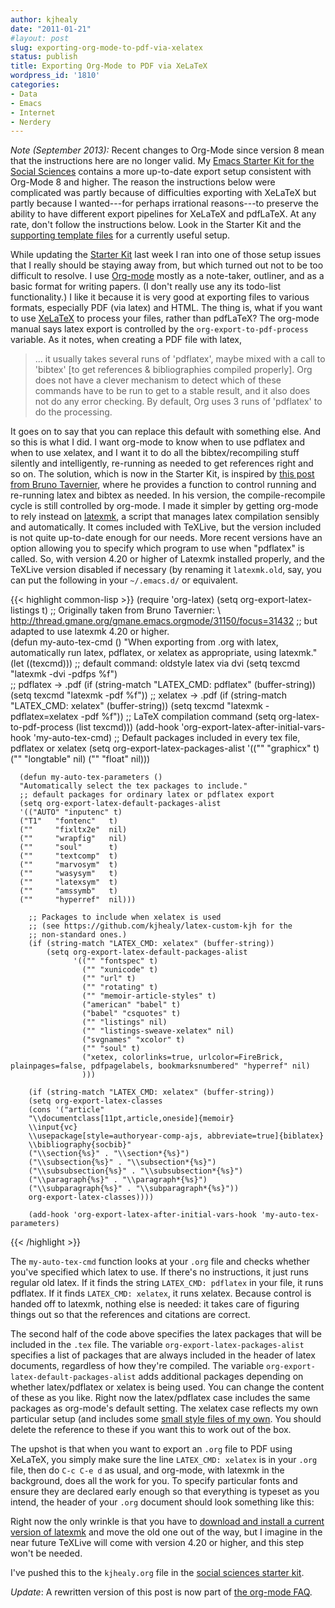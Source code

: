 ```yaml
---
author: kjhealy
date: "2011-01-21"
#layout: post
slug: exporting-org-mode-to-pdf-via-xelatex
status: publish
title: Exporting Org-Mode to PDF via XeLaTeX
wordpress_id: '1810'
categories:
- Data
- Emacs
- Internet
- Nerdery
---
```


_Note (September 2013):_ Recent changes to Org-Mode since version 8 mean that the instructions here are no longer valid. My [Emacs Starter Kit for the Social Sciences](http://kieranhealy.org/resources/emacs-starter-kit.html) contains a more up-to-date export setup consistent with Org-Mode 8 and higher. The reason the instructions below were complicated was partly because of difficulties exporting with XeLaTeX but partly because I wanted---for perhaps irrational reasons---to preserve the ability to have different export pipelines for XeLaTeX and pdfLaTeX. At any rate, don't follow the instructions below. Look in the Starter Kit and the [supporting template files](https://github.com/kjhealy/latex-custom-kjh) for a currently useful setup.

While updating the [Starter Kit](http://kjhealy.github.com/emacs-starter-kit/) last week I ran into one of those setup issues that I really should be staying away from, but which turned out not to be too difficult to resolve. I use [Org-mode](http://orgmode.org/) mostly as a note-taker, outliner, and as a basic format for writing papers. (I don't really use any its todo-list functionality.) I like it because it is very good at exporting files to various formats, especially PDF (via latex) and HTML. The thing is, what if you want to use [XeLaTeX](http://en.wikipedia.org/wiki/XeTeX) to process your files, rather than pdfLaTeX? The org-mode manual says latex export is controlled by the `org-export-to-pdf-process` variable. As it notes, when creating a PDF file with latex,

> ... it usually takes several runs of 'pdflatex', maybe mixed with a call to 'bibtex' [to get references & bibliographies compiled properly]. Org does not have a clever mechanism to detect which of these commands have to be run to get to a stable result, and it also does not do any error checking. By default, Org uses 3 runs of 'pdflatex' to do the processing.

It goes on to say that you can replace this default with something else. And so this is what I did. I want org-mode to know when to use pdflatex and when to use xelatex, and I want it to do all the bibtex/recompiling stuff silently and intelligently, re-running as needed to get references right and so on. The solution, which is now in the Starter Kit, is inspired by [this post from Bruno Tavernier](http://www.mail-archive.com/emacs-orgmode@gnu.org/msg31328.html), where he provides a function to control running and re-running latex and bibtex as needed. In his version, the compile-recompile cycle is still controlled by org-mode. I made it simpler by getting org-mode to rely instead on [latexmk](http://www.phys.psu.edu/~collins/software/latexmk-jcc/), a script that manages latex compilation sensibly and automatically. It comes included with TeXLive, but the version included is not quite up-to-date enough for our needs. More recent versions have an option allowing you to specify which program to use when "pdflatex" is called. So, with version 4.20 or higher of Latexmk installed properly, and the TeXLive version disabled if necessary (by renaming it `latexmk.old`, say, you can put the following in your `~/.emacs.d/` or equivalent.


{{< highlight common-lisp >}}
    (require 'org-latex)
    (setq org-export-latex-listings t) 
    ;; Originally taken from Bruno Tavernier: \ http://thread.gmane.org/gmane.emacs.orgmode/31150/focus=31432
    ;; but adapted to use latexmk 4.20 or higher.  
    (defun my-auto-tex-cmd ()
      "When exporting from .org with latex, automatically run latex,
       pdflatex, or xelatex as appropriate, using latexmk."
      (let ((texcmd)))
      ;; default command: oldstyle latex via dvi
      (setq texcmd "latexmk -dvi -pdfps %f")        
      ;; pdflatex -> .pdf
      (if (string-match "LATEX_CMD: pdflatex" (buffer-string))
          (setq texcmd "latexmk -pdf %f"))
      ;; xelatex -> .pdf
      (if (string-match "LATEX_CMD: xelatex" (buffer-string))
          (setq texcmd "latexmk -pdflatex=xelatex -pdf %f"))
      ;; LaTeX compilation command
      (setq org-latex-to-pdf-process (list texcmd)))
      (add-hook 'org-export-latex-after-initial-vars-hook 'my-auto-tex-cmd)
      ;; Default packages included in every tex file, pdflatex or xelatex
      (setq org-export-latex-packages-alist
      '(("" "graphicx" t)
      ("" "longtable" nil)
      ("" "float" nil)))
      
      (defun my-auto-tex-parameters ()
      "Automatically select the tex packages to include."
      ;; default packages for ordinary latex or pdflatex export
      (setq org-export-latex-default-packages-alist
      '(("AUTO" "inputenc" t)
      ("T1"   "fontenc"   t)
      (""     "fixltx2e"  nil)
      (""     "wrapfig"   nil)
      (""     "soul"      t)
      (""     "textcomp"  t)
      (""     "marvosym"  t)
      (""     "wasysym"   t)
      (""     "latexsym"  t)
      (""     "amssymb"   t)
      (""     "hyperref"  nil)))
      
        ;; Packages to include when xelatex is used
        ;; (see https://github.com/kjhealy/latex-custom-kjh for the 
        ;; non-standard ones.)
        (if (string-match "LATEX_CMD: xelatex" (buffer-string))
            (setq org-export-latex-default-packages-alist
                  '(("" "fontspec" t)
                    ("" "xunicode" t)
                    ("" "url" t)
                    ("" "rotating" t)
                    ("" "memoir-article-styles" t)
                    ("american" "babel" t)
                    ("babel" "csquotes" t)
                    ("" "listings" nil)
                    ("" "listings-sweave-xelatex" nil)
                    ("svgnames" "xcolor" t)
                    ("" "soul" t)
                    ("xetex, colorlinks=true, urlcolor=FireBrick, plainpages=false, pdfpagelabels, bookmarksnumbered" "hyperref" nil)
                    )))
        
        (if (string-match "LATEX_CMD: xelatex" (buffer-string))
        (setq org-export-latex-classes
        (cons '("article"
        "\\documentclass[11pt,article,oneside]{memoir}
        \\input{vc}
        \\usepackage[style=authoryear-comp-ajs, abbreviate=true]{biblatex}
        \\bibliography{socbib}"
        ("\\section{%s}" . "\\section*{%s}")
        ("\\subsection{%s}" . "\\subsection*{%s}")
        ("\\subsubsection{%s}" . "\\subsubsection*{%s}")
        ("\\paragraph{%s}" . "\\paragraph*{%s}")
        ("\\subparagraph{%s}" . "\\subparagraph*{%s}"))
        org-export-latex-classes))))  
        
        (add-hook 'org-export-latex-after-initial-vars-hook 'my-auto-tex-parameters)

{{< /highlight >}}

The `my-auto-tex-cmd` function looks at your `.org` file and checks whether you've specified which latex to use. If there's no instructions, it just runs regular old latex. If it finds the string `LATEX_CMD: pdflatex` in your file, it runs pdflatex. If it finds `LATEX_CMD: xelatex`, it runs xelatex. Because control is handed off to latexmk, nothing else is needed: it takes care of figuring things out so that the references and citations are correct.

The second half of the code above specifies the latex packages that will be included in the `.tex` file. The variable `org-export-latex-packages-alist` specifies a list of packages that are always included in the header of latex documents, regardless of how they're compiled. The variable `org-export-latex-default-packages-alist` adds additional packages depending on whether latex/pdflatex or xelatex is being used. You can change the content of these as you like. Right now the latex/pdflatex case includes the same packages as org-mode's default setting. The xelatex case reflects my own particular setup (and includes some [small style files of my own](https://github.com/kjhealy/latex-custom-kjh). You should delete the reference to these if you want this to work out of the box.

The upshot is that when you want to export an `.org` file to PDF using XeLaTeX, you simply make sure the line `LATEX_CMD: xelatex` is in your `.org` file, then do `C-c C-e d` as usual, and org-mode, with latexmk in the background, does all the work for you. To specify particular fonts and ensure they are declared early enough so that everything is typeset as you intend, the header of your `.org` document should look something like this:

<script src="https://gist.github.com/795116.js"> </script>

Right now the only wrinkle is that you have to [download and install a current version of latexmk](http://www.phys.psu.edu/~collins/software/latexmk-jcc/) and move the old one out of the way, but I imagine in the near future TeXLive will come with version 4.20 or higher, and this step won't be needed.

I've pushed this to the `kjhealy.org` file in the [social sciences starter kit](https://github.com/kjhealy/emacs-starter-kit).

*Update*: A rewritten version of this post is now part of [the org-mode FAQ](http://orgmode.org/worg/org-faq.html#using-xelatex-for-pdf-export).
